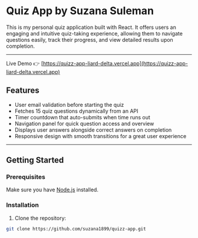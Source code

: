 # Quiz App by Suzana Suleman

This is my personal quiz application built with React. It offers users an engaging and intuitive quiz-taking experience, allowing them to navigate questions easily, track their progress, and view detailed results upon completion.

---

Live Demo 👉 [https://quizz-app-liard-delta.vercel.app](https://quizz-app-liard-delta.vercel.app)

## Features

- User email validation before starting the quiz
- Fetches 15 quiz questions dynamically from an API
- Timer countdown that auto-submits when time runs out
- Navigation panel for quick question access and overview
- Displays user answers alongside correct answers on completion
- Responsive design with smooth transitions for a great user experience

---

## Getting Started

### Prerequisites

Make sure you have [Node.js](https://nodejs.org/) installed.

### Installation

1. Clone the repository:

```bash
git clone https://github.com/suzana1899/quizz-app.git
```

